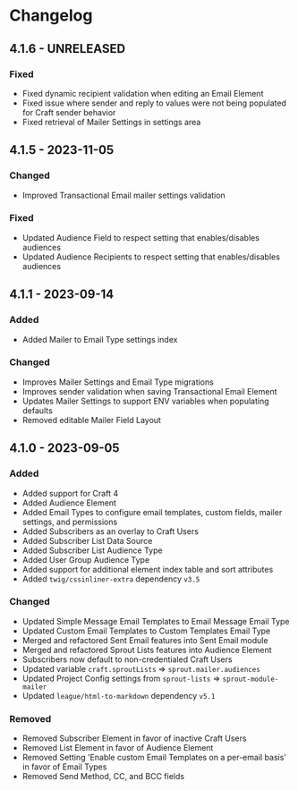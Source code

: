 # Changelog

## 4.1.6 - UNRELEASED

### Fixed

- Fixed dynamic recipient validation when editing an Email Element
- Fixed issue where sender and reply to values were not being populated for Craft sender behavior
- Fixed retrieval of Mailer Settings in settings area

## 4.1.5 - 2023-11-05

### Changed

- Improved Transactional Email mailer settings validation

### Fixed

- Updated Audience Field to respect setting that enables/disables audiences
- Updated Audience Recipients to respect setting that enables/disables audiences

## 4.1.1 - 2023-09-14

### Added

- Added Mailer to Email Type settings index

### Changed

- Improves Mailer Settings and Email Type migrations
- Improves sender validation when saving Transactional Email Element
- Updates Mailer Settings to support ENV variables when populating defaults
- Removed editable Mailer Field Layout

## 4.1.0 - 2023-09-05

### Added

- Added support for Craft 4
- Added Audience Element
- Added Email Types to configure email templates, custom fields, mailer settings, and permissions
- Added Subscribers as an overlay to Craft Users 
- Added Subscriber List Data Source
- Added Subscriber List Audience Type
- Added User Group Audience Type
- Added support for additional element index table and sort attributes
- Added `twig/cssinliner-extra` dependency `v3.5`

### Changed

- Updated Simple Message Email Templates to Email Message Email Type
- Updated Custom Email Templates to Custom Templates Email Type
- Merged and refactored Sent Email features into Sent Email module
- Merged and refactored Sprout Lists features into Audience Element
- Subscribers now default to non-credentialed Craft Users
- Updated variable `craft.sproutLists` => `sprout.mailer.audiences`
- Updated Project Config settings from `sprout-lists` => `sprout-module-mailer`
- Updated `league/html-to-markdown` dependency `v5.1`

### Removed

- Removed Subscriber Element in favor of inactive Craft Users
- Removed List Element in favor of Audience Element
- Removed Setting 'Enable custom Email Templates on a per-email basis' in favor of Email Types
- Removed Send Method, CC, and BCC fields
